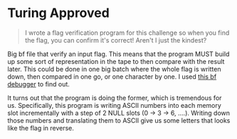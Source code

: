 # Turing Approved

> I wrote a flag verification program for this challenge so when you find the flag, you can confirm it's correct! Aren't I just the kindest?

Big bf file that verify an input flag. This means that the program MUST build up some sort of representation in the tape to then compare with the result later. This could be done in one big batch where the whole flag is written down, then compared in one go, or one character by one. I used [this bf debugger](https://dagans.dev/projects/BrainfuckDebugger/) to find out.

It turns out that the program is doing the former, which is tremendous for us. Specifically, this program is writing ASCII numbers into each memory slot incrementally with a step of 2 NULL slots (0 -> 3 -> 6, ....). Writing down those numbers and translating them to ASCII give us some letters that looks like the flag in reverse.